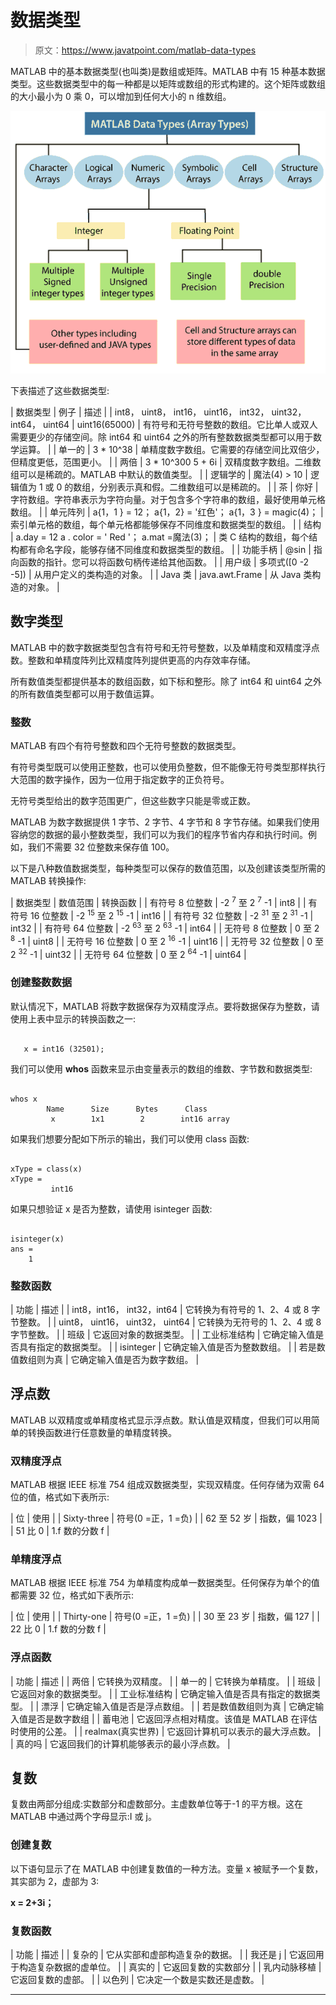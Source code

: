 # 数据类型

> 原文：<https://www.javatpoint.com/matlab-data-types>

MATLAB 中的基本数据类型(也叫类)是数组或矩阵。MATLAB 中有 15 种基本数据类型。这些数据类型中的每一种都是以矩阵或数组的形式构建的。这个矩阵或数组的大小最小为 0 乘 0，可以增加到任何大小的 n 维数组。

![MATLAB Data Types](img/9d3c2e4e47c0748dd56b7cf76e2e2401.png)

下表描述了这些数据类型:

| 数据类型 | 例子 | 描述 |
| int8， uint8，
int16， uint16，
int32， uint32，
int64， uint64 | uint16(65000) | 有符号和无符号整数的数组。它比单人或双人需要更少的存储空间。除 int64 和 uint64 之外的所有整数数据类型都可以用于数学运算。 |
| 单一的 | 3 * 10^38 | 单精度数字数组。它需要的存储空间比双倍少，但精度更低，范围更小。 |
| 两倍 | 3 * 10^300
5 + 6i | 双精度数字数组。二维数组可以是稀疏的。MATLAB 中默认的数值类型。 |
| 逻辑学的 | 魔法(4) > 10 | 逻辑值为 1 或 0 的数组，分别表示真和假。二维数组可以是稀疏的。 |
| 茶 | 你好 | 字符数组。字符串表示为字符向量。对于包含多个字符串的数组，最好使用单元格数组。 |
| 单元阵列 | a{1，1 } = 12；
a{1，2} = '红色'；
a{1，3 } = magic(4)； | 索引单元格的数组，每个单元格都能够保存不同维度和数据类型的数组。 |
| 结构 | a.day = 12
a . color = ' Red '；
a.mat =魔法(3)； | 类 C 结构的数组，每个结构都有命名字段，能够存储不同维度和数据类型的数组。 |
| 功能手柄 | @sin | 指向函数的指针。您可以将函数句柄传递给其他函数。 |
| 用户级 | 多项式([0 -2 -5]) | 从用户定义的类构造的对象。 |
| Java 类 | java.awt.Frame | 从 Java 类构造的对象。 |

## 数字类型

MATLAB 中的数字数据类型包含有符号和无符号整数，以及单精度和双精度浮点数。整数和单精度阵列比双精度阵列提供更高的内存效率存储。

所有数值类型都提供基本的数组函数，如下标和整形。除了 int64 和 uint64 之外的所有数值类型都可以用于数值运算。

### 整数

MATLAB 有四个有符号整数和四个无符号整数的数据类型。

有符号类型既可以使用正整数，也可以使用负整数，但不能像无符号类型那样执行大范围的数字操作，因为一位用于指定数字的正负符号。

无符号类型给出的数字范围更广，但这些数字只能是零或正数。

MATLAB 为数字数据提供 1 字节、2 字节、4 字节和 8 字节存储。如果我们使用容纳您的数据的最小整数类型，我们可以为我们的程序节省内存和执行时间。例如，我们不需要 32 位整数来保存值 100。

以下是八种数值数据类型，每种类型可以保存的数值范围，以及创建该类型所需的 MATLAB 转换操作:

| 数据类型 | 数值范围 | 转换函数 |
| 有符号 8 位整数 | -2 <sup>7</sup> 至 2 <sup>7</sup> -1 | int8 |
| 有符号 16 位整数 | -2 <sup>15</sup> 至 2 <sup>15</sup> -1 | int16 |
| 有符号 32 位整数 | -2 <sup>31</sup> 至 2 <sup>31</sup> -1 | int32 |
| 有符号 64 位整数 | -2 <sup>63</sup> 至 2 <sup>63</sup> -1 | int64 |
| 无符号 8 位整数 | 0 至 2 <sup>8</sup> -1 | uint8 |
| 无符号 16 位整数 | 0 至 2 <sup>16</sup> -1 | uint16 |
| 无符号 32 位整数 | 0 至 2 <sup>32</sup> -1 | uint32 |
| 无符号 64 位整数 | 0 至 2 <sup>64</sup> -1 | uint64 |

### 创建整数数据

默认情况下，MATLAB 将数字数据保存为双精度浮点。要将数据保存为整数，请使用上表中显示的转换函数之一:

```

   x = int16 (32501);

```

我们可以使用 **whos** 函数来显示由变量表示的数组的维数、字节数和数据类型:

```

whos x 
        Name      Size      Bytes      Class 
         x        1x1        2        int16 array	

```

如果我们想要分配如下所示的输出，我们可以使用 class 函数:

```

xType = class(x) 
xType = 
         int16

```

如果只想验证 x 是否为整数，请使用 isinteger 函数:

```

isinteger(x) 
ans = 
    1	

```

### 整数函数

| 功能 | 描述 |
| int8，int16，
int32，int64 | 它转换为有符号的 1、2、4 或 8 字节整数。 |
| uint8， uint16，
uint32， uint64 | 它转换为无符号的 1、2、4 或 8 字节整数。 |
| 班级 | 它返回对象的数据类型。 |
| 工业标准结构 | 它确定输入值是否具有指定的数据类型。 |
| isinteger | 它确定输入值是否为整数数组。 |
| 若是数值数组则为真 | 它确定输入值是否为数字数组。 |

## 浮点数

MATLAB 以双精度或单精度格式显示浮点数。默认值是双精度，但我们可以用简单的转换函数进行任意数量的单精度转换。

### 双精度浮点

MATLAB 根据 IEEE 标准 754 组成双数据类型，实现双精度。任何存储为双需 64 位的值，格式如下表所示:

| 位 | 使用 |
| Sixty-three | 符号(0 =正，1 =负) |
| 62 至 52 岁 | 指数，偏 1023 |
| 51 比 0 | 1.f 数的分数 f |

### 单精度浮点

MATLAB 根据 IEEE 标准 754 为单精度构成单一数据类型。任何保存为单个的值都需要 32 位，格式如下表所示:

| 位 | 使用 |
| Thirty-one | 符号(0 =正，1 =负) |
| 30 至 23 岁 | 指数，偏 127 |
| 22 比 0 | 1.f 数的分数 f |

### 浮点函数

| 功能 | 描述 |
| 两倍 | 它转换为双精度。 |
| 单一的 | 它转换为单精度。 |
| 班级 | 它返回对象的数据类型。 |
| 工业标准结构 | 它确定输入值是否具有指定的数据类型。 |
| 漂浮 | 它确定输入值是否是浮点数组。 |
| 若是数值数组则为真 | 它确定输入值是否是数字数组 |
| 蓄电池 | 它返回浮点相对精度。该值是 MATLAB 在评估时使用的公差。 |
| realmax(真实世界) | 它返回计算机可以表示的最大浮点数。 |
| 真的吗 | 它返回我们的计算机能够表示的最小浮点数。 |

## 复数

复数由两部分组成:实数部分和虚数部分。主虚数单位等于-1 的平方根。这在 MATLAB 中通过两个字母显示:I 或 j。

### 创建复数

以下语句显示了在 MATLAB 中创建复数值的一种方法。变量 x 被赋予一个复数，其实部为 2，虚部为 3:

**x = 2+3i；**

### 复数函数

| 功能 | 描述 |
| 复杂的 | 它从实部和虚部构造复杂的数据。 |
| 我还是 j | 它返回用于构造复杂数据的虚单位。 |
| 真实的 | 它返回复数的实数部分 |
| 乳内动脉移植 | 它返回复数的虚部。 |
| 以色列 | 它决定一个数是实数还是虚数。 |

* * *